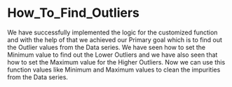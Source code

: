 # How_To_Find_Outliers
We have successfully implemented the logic for the customized function and with the help of that we achieved our Primary goal which is to find out the Outlier values from the Data series. We have seen how to set the Minimum value to find out the Lower Outliers and we have also seen that how to set the Maximum value for the Higher Outliers. Now we can use this function values  like Minimum and Maximum values to clean the impurities from the Data series.
